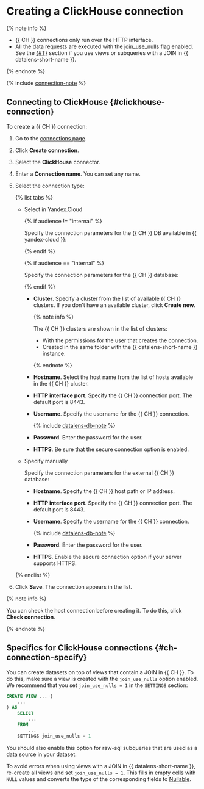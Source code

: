# Creating a ClickHouse connection

{% note info %}

- {{ CH }} connections only run over the HTTP interface.
- All the data requests are executed with the [join_use_nulls](https://clickhouse.tech/docs/en/operations/settings/settings/#join_use_nulls) flag enabled. See the [{#T}](#ch-connection-specify) section if you use views or subqueries with a JOIN in {{ datalens-short-name }}.

{% endnote %}

{% include [connection-note](../../../_includes/datalens/datalens-connection-note.md) %}

## Connecting to ClickHouse {#clickhouse-connection}

To create a {{ CH }} connection:

1. Go to the [connections page](https://datalens.yandex.com/connections).

1. Click **Create connection**.

1. Select the **ClickHouse** connector.

1. Enter a **Connection name**. You can set any name.

1. Select the connection type:

   {% list tabs %}

    - Select in Yandex.Cloud

      {% if audience != "internal" %}

      Specify the connection parameters for the {{ CH }} DB available in {{ yandex-cloud }}:

      {% endif %}

      {% if audience == "internal" %}

      Specify the connection parameters for the {{ CH }} database:

      {% endif %}

      - **Cluster**. Specify a cluster from the list of available {{ CH }} clusters. If you don't have an available cluster, click **Create new**.

        {% note info %}

          The {{ CH }} clusters are shown in the list of clusters:
           - With the permissions for the user that creates the connection.
           - Created in the same folder with the {{ datalens-short-name }} instance.

        {% endnote %}

      - **Hostname**. Select the host name from the list of hosts available in the {{ CH }} cluster.

      - **HTTP interface port**. Specify the {{ CH }} connection port. The default port is 8443.

      - **Username**. Specify the username for the {{ CH }} connection.

           {% include [datalens-db-note](../../../_includes/datalens/datalens-db-note.md) %}

      - **Password**. Enter the password for the user.

      - **HTTPS**. Be sure that the secure connection option is enabled.

    - Specify manually

      Specify the connection parameters for the external {{ CH }} database:

      - **Hostname**. Specify the {{ CH }} host path or IP address.

      - **HTTP interface port**. Specify the {{ CH }} connection port. The default port is 8443.

      - **Username**. Specify the username for the {{ CH }} connection.

         {% include [datalens-db-note](../../../_includes/datalens/datalens-db-note.md) %}

      - **Password**. Enter the password for the user.

      - **HTTPS**. Enable the secure connection option if your server supports HTTPS.

   {% endlist %}

1. Click **Save**. The connection appears in the list.

{% note info %}

You can check the host connection before creating it. To do this, click **Check connection**.

{% endnote %}

## Specifics for ClickHouse connections {#ch-connection-specify}

You can create datasets on top of views that contain a JOIN in {{ CH }}. To do this, make sure a view is created with the `join_use_nulls` option enabled. We recommend that you set `join_use_nulls = 1` in the `SETTINGS` section:

```sql
CREATE VIEW ... (
    ...
) AS 
    SELECT 
        ...
    FROM 
        ...
    SETTINGS join_use_nulls = 1
```

You should also enable this option for raw-sql subqueries that are used as a data source in your dataset.

To avoid errors when using views with a JOIN in {{ datalens-short-name }}, re-create all views and set `join_use_nulls = 1`. This fills in empty cells with `NULL` values and converts the type of the corresponding fields to [Nullable](https://clickhouse.tech/docs/en/sql-reference/data-types/nullable/#data_type-nullable).
